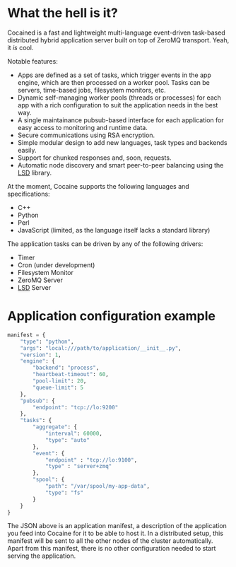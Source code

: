 What the hell is it?
====================

Cocained is a fast and lightweight multi-language event-driven task-based distributed hybrid application server built on top of ZeroMQ transport. Yeah, it _is_ cool.

Notable features:

* Apps are defined as a set of tasks, which trigger events in the app engine, which are then processed on a worker pool. Tasks can be servers, time-based jobs, filesystem monitors, etc.
* Dynamic self-managing worker pools (threads or processes) for each app with a rich configuration to suit the application needs in the best way.
* A single maintainance pubsub-based interface for each application for easy access to monitoring and runtime data.
* Secure communications using RSA encryption.
* Simple modular design to add new languages, task types and backends easily.
* Support for chunked responses and, soon, requests.
* Automatic node discovery and smart peer-to-peer balancing using the [LSD](https://github.com/tinybit/lsd) library.

At the moment, Cocaine supports the following languages and specifications:

* C++
* Python
* Perl
* JavaScript (limited, as the language itself lacks a standard library)

The application tasks can be driven by any of the following drivers:

* Timer
* Cron (under development)
* Filesystem Monitor
* ZeroMQ Server
* [LSD](https://github.com/tinybit/lsd) Server

Application configuration example
=================================

```python
manifest = {
    "type": "python",
    "args": "local:///path/to/application/__init__.py",
    "version": 1,
    "engine": {
        "backend": "process",
        "heartbeat-timeout": 60,
        "pool-limit": 20,
        "queue-limit": 5
    },
    "pubsub": {
        "endpoint": "tcp://lo:9200"
    },
    "tasks": {
        "aggregate": {
            "interval": 60000,
            "type": "auto"
        },
        "event": {
            "endpoint" : "tcp://lo:9100",
            "type" : "server+zmq"
        },
        "spool": {
            "path": "/var/spool/my-app-data",
            "type": "fs"
        }
    }
}
```

The JSON above is an application manifest, a description of the application you feed into Cocaine for it to be able to host it. In a distributed setup, this manifest will be sent to all the other nodes of the cluster automatically. Apart from this manifest, there is no other configuration needed to start serving the application.
